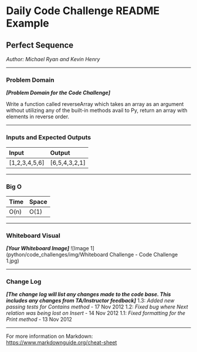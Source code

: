 # Daily Code Challenge README Example

## Perfect Sequence
*Author: Michael Ryan and Kevin Henry*

---

### Problem Domain
***[Problem Domain for the Code Challenge]***

Write a function called reverseArray which takes an array as an argument without utilizing any of the built-in methods avail to Py, return an array with elements in reverse order.

---

### Inputs and Expected Outputs

| Input | Output |
| :----------- | :----------- |
| [1,2,3,4,5,6] | [6,5,4,3,2,1] |



---

### Big O


| Time | Space |
| :----------- | :----------- |
| O(n) | O(1) |


---


### Whiteboard Visual
***[Your Whiteboard Image]***
![Image 1](python/code_challenges/img/Whiteboard Challenge - Code Challenge 1.jpg)


---

### Change Log
***[The change log will list any changes made to the code base. This includes any changes from TA/Instructor feedback]***
1.3: *Added new passing tests for Contains method* - 17 Nov 2012
1.2: *Fixed bug where Next relation was being lost on Insert* - 14 Nov 2012
1.1: *Fixed formatting for the Print method* - 13 Nov 2012

---

For more information on Markdown: https://www.markdownguide.org/cheat-sheet
